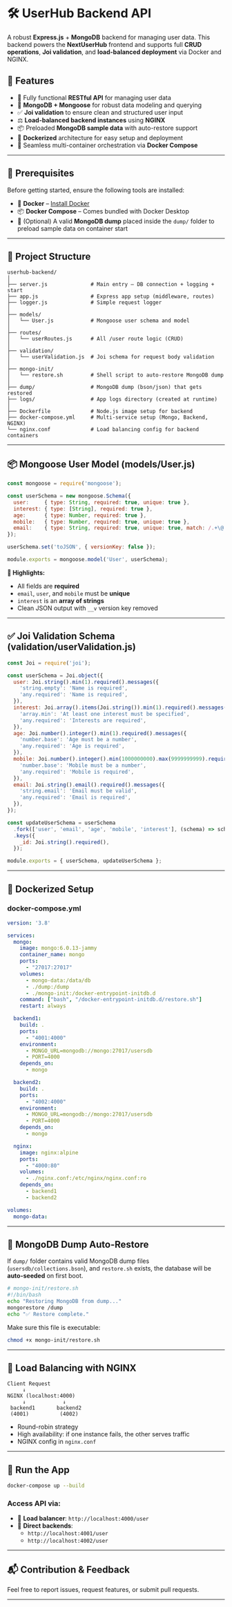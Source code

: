 # 🛠️ UserHub Backend API

A robust **Express.js** + **MongoDB** backend for managing user data. This backend powers the **NextUserHub** frontend and supports full **CRUD operations**, **Joi validation**, and **load-balanced deployment** via Docker and NGINX.



## 🚀 Features

- 🔧 Fully functional **RESTful API** for managing user data
- 🧬 **MongoDB + Mongoose** for robust data modeling and querying
- ✅ **Joi validation** to ensure clean and structured user input
- ⚖️ **Load-balanced backend instances** using **NGINX**
- 📦 Preloaded **MongoDB sample data** with auto-restore support
- 🐳 **Dockerized** architecture for easy setup and deployment
- 🔄 Seamless multi-container orchestration via **Docker Compose**

---

## 🧠 Prerequisites

Before getting started, ensure the following tools are installed:

- 🐳 **Docker** – [Install Docker](https://docs.docker.com/get-docker/)
- 📦 **Docker Compose** – Comes bundled with Docker Desktop
- 💾 (Optional) A valid **MongoDB dump** placed inside the `dump/` folder to preload sample data on container start

---

## 📁 Project Structure

```plaintext
userhub-backend/
│
├── server.js              # Main entry – DB connection + logging + start
├── app.js                 # Express app setup (middleware, routes)
├── logger.js              # Simple request logger
│
├── models/
│   └── User.js            # Mongoose user schema and model
│
├── routes/
│   └── userRoutes.js      # All /user route logic (CRUD)
│
├── validation/
│   └── userValidation.js  # Joi schema for request body validation
│
├── mongo-init/
│   └── restore.sh         # Shell script to auto-restore MongoDB dump
│
├── dump/                  # MongoDB dump (bson/json) that gets restored
├── logs/                  # App logs directory (created at runtime)
│
├── Dockerfile             # Node.js image setup for backend
├── docker-compose.yml     # Multi-service setup (Mongo, Backend, NGINX)
└── nginx.conf             # Load balancing config for backend containers
```

---

## 📦 Mongoose User Model (models/User.js)

```js
const mongoose = require('mongoose');

const userSchema = new mongoose.Schema({
  user:     { type: String, required: true, unique: true },
  interest: { type: [String], required: true },
  age:      { type: Number, required: true },
  mobile:   { type: Number, required: true, unique: true },
  email:    { type: String, required: true, unique: true, match: /.+\@.+\..+/ },
});

userSchema.set('toJSON', { versionKey: false });

module.exports = mongoose.model('User', userSchema);
```

**📌 Highlights:**
- All fields are **required**
- `email`, `user`, and `mobile` must be **unique**
- `interest` is an **array of strings**
- Clean JSON output with `__v` version key removed

---

## ✅ Joi Validation Schema (validation/userValidation.js)

```js
const Joi = require('joi');

const userSchema = Joi.object({
  user: Joi.string().min(1).required().messages({
    'string.empty': 'Name is required',
    'any.required': 'Name is required',
  }),
  interest: Joi.array().items(Joi.string()).min(1).required().messages({
    'array.min': 'At least one interest must be specified',
    'any.required': 'Interests are required',
  }),
  age: Joi.number().integer().min(1).required().messages({
    'number.base': 'Age must be a number',
    'any.required': 'Age is required',
  }),
  mobile: Joi.number().integer().min(1000000000).max(9999999999).required().messages({
    'number.base': 'Mobile must be a number',
    'any.required': 'Mobile is required',
  }),
  email: Joi.string().email().required().messages({
    'string.email': 'Email must be valid',
    'any.required': 'Email is required',
  }),
});

const updateUserSchema = userSchema
  .fork(['user', 'email', 'age', 'mobile', 'interest'], (schema) => schema.optional())
  .keys({
    _id: Joi.string().required(),
  });

module.exports = { userSchema, updateUserSchema };
```

---

## 🐳 Dockerized Setup

### docker-compose.yml

```yaml
version: '3.8'

services:
  mongo:
    image: mongo:6.0.13-jammy
    container_name: mongo
    ports:
      - "27017:27017"
    volumes:
      - mongo-data:/data/db
      - ./dump:/dump
      - ./mongo-init:/docker-entrypoint-initdb.d
    command: ["bash", "/docker-entrypoint-initdb.d/restore.sh"]
    restart: always

  backend1:
    build: .
    ports:
      - "4001:4000"
    environment:
      - MONGO_URL=mongodb://mongo:27017/usersdb
      - PORT=4000
    depends_on:
      - mongo

  backend2:
    build: .
    ports:
      - "4002:4000"
    environment:
      - MONGO_URL=mongodb://mongo:27017/usersdb
      - PORT=4000
    depends_on:
      - mongo

  nginx:
    image: nginx:alpine
    ports:
      - "4000:80"
    volumes:
      - ./nginx.conf:/etc/nginx/nginx.conf:ro
    depends_on:
      - backend1
      - backend2

volumes:
  mongo-data:
```

---

## 📂 MongoDB Dump Auto-Restore

If `dump/` folder contains valid MongoDB dump files (`usersdb/collections.bson`), and `restore.sh` exists, the database will be **auto-seeded** on first boot.

```bash
# mongo-init/restore.sh
#!/bin/bash
echo "Restoring MongoDB from dump..."
mongorestore /dump
echo "✅ Restore complete."
```

Make sure this file is executable:
```bash
chmod +x mongo-init/restore.sh
```

---

## 🔀 Load Balancing with NGINX

```
Client Request
     ↓
NGINX (localhost:4000)
     ↓            ↓
 backend1       backend2
 (4001)          (4002)
```

- Round-robin strategy
- High availability: if one instance fails, the other serves traffic
- NGINX config in `nginx.conf`

---

## 🧪 Run the App

```bash
docker-compose up --build
```

### Access API via:

- 🔀 **Load balancer**: `http://localhost:4000/user`
- 🔧 **Direct backends**:  
  - `http://localhost:4001/user`  
  - `http://localhost:4002/user`

---

## 📬 Contribution & Feedback

Feel free to report issues, request features, or submit pull requests.

---
